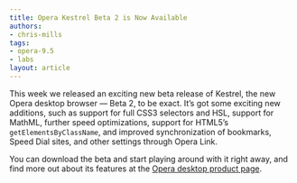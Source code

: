 ```yaml
---
title: Opera Kestrel Beta 2 is Now Available
authors:
- chris-mills
tags:
- opera-9.5
- labs
layout: article
---
```


This week we released an exciting new beta release of Kestrel, the new Opera desktop browser — Beta 2, to be exact. It’s got some exciting new additions, such as support for full CSS3 selectors and HSL, support for MathML, further speed optimizations, support for HTML5’s `getElementsByClassName`, and improved synchronization of bookmarks, Speed Dial sites, and other settings through Opera Link.

You can download the beta and start playing around with it right away, and find more out about its features at the [Opera desktop product page][1].

[1]: http://www.opera.com/products/desktop/next/
